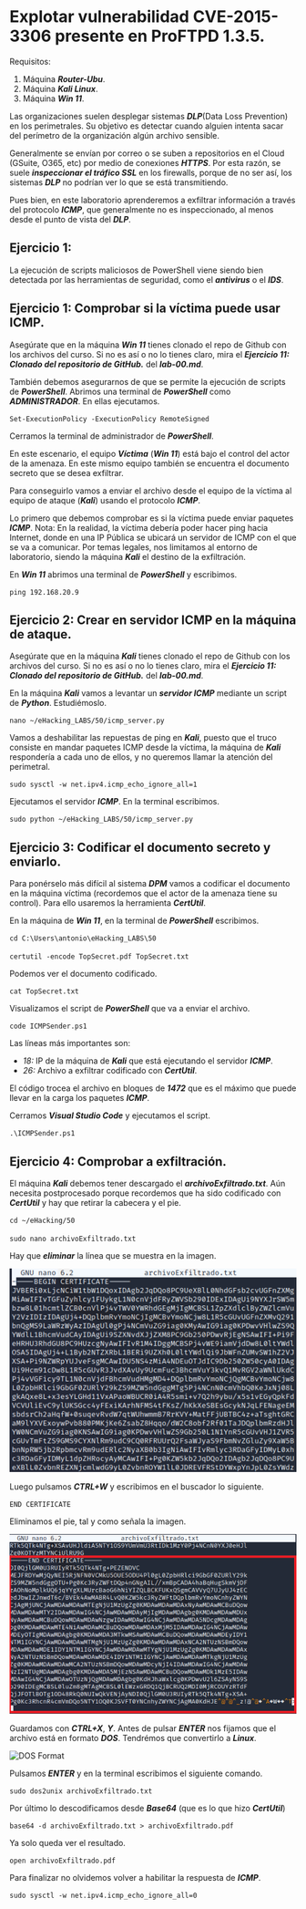 # Explotar vulnerabilidad CVE-2015-3306 presente en ProFTPD 1.3.5.

Requisitos:
1. Máquina ***Router-Ubu***.
2. Máquina ***Kali Linux***.
3. Máquina ***Win 11***.

Las organizaciones suelen desplegar sistemas ***DLP***(Data Loss Prevention) en los perimetrales. Su objetivo es detectar cuando alguien intenta sacar del perímetro de la organización algún archivo sensible. 

Generalmente se envían por correo o se suben a repositorios en el Cloud (GSuite, O365, etc) por medio de conexiones ***HTTPS***. Por esta razón, se suele ***inspeccionar el tráfico SSL*** en los firewalls, porque de no ser así, los sistemas ***DLP*** no podrían ver lo que se está transmitiendo.

Pues bien, en este laboratorio aprenderemos a exfiltrar información a través del protocolo ***ICMP***, que generalmente no es inspeccionado, al menos desde el punto de vista del ***DLP***.

## Ejercicio 1: 

La ejecución de scripts maliciosos de PowerShell viene siendo bien detectada por las herramientas de seguridad, como el ***antivirus*** o el ***IDS***.

## Ejercicio 1: Comprobar si la víctima puede usar ICMP.

Asegúrate que en la máquina ***Win 11*** tienes clonado el repo de Github con los archivos del curso. Si no es así o no lo tienes claro, mira el ***Ejercicio 11: Clonado del repositorio de GitHub.*** del ***lab-00.md***.

También debemos asegurarnos de que se permite la ejecución de scripts de ***PowerShell***. Abrimos una terminal de ***PowerShell*** como ***ADMINISTRADOR***. En ellas ejecutamos.
```
Set-ExecutionPolicy -ExecutionPolicy RemoteSigned
```

Cerramos la terminal de administrador de ***PowerShell***.

En este escenario, el equipo ***Víctima*** (***Win 11***) está bajo el control del actor de la amenaza. En este mismo equipo también se encuentra el documento secreto que se desea exfiltrar.

Para conseguirlo vamos a enviar el archivo desde el equipo de la víctima al equipo de ataque (***Kali***) usando el protocolo ***ICMP***.

Lo primero que debemos comprobar es si la víctima puede enviar paquetes ***ICMP***.
Nota: En la realidad, la víctima debería poder hacer ping hacia Internet, donde en una IP Pública se ubicará un servidor de ICMP con el que se va a comunicar. Por temas legales, nos limitamos al entorno de laboratorio, siendo la máquina ***Kali*** el destino de la exfiltración.

En ***Win 11*** abrimos una terminal de ***PowerShell*** y escribimos.
```
ping 192.168.20.9
```

## Ejercicio 2: Crear en servidor ICMP en la máquina de ataque.

Asegúrate que en la máquina ***Kali*** tienes clonado el repo de Github con los archivos del curso. Si no es así o no lo tienes claro, mira el ***Ejercicio 11: Clonado del repositorio de GitHub.*** del ***lab-00.md***.

En la máquina ***Kali*** vamos a levantar un ***servidor ICMP*** mediante un script de ***Python***. Estudiémoslo.
```
nano ~/eHacking_LABS/50/icmp_server.py
```

Vamos a deshabilitar las repuestas de ping en ***Kali***, puesto que el truco consiste en mandar paquetes ICMP desde la víctima, la máquina de ***Kali*** respondería a cada uno de ellos, y no queremos llamar la atención del perimetral.
```
sudo sysctl -w net.ipv4.icmp_echo_ignore_all=1
```

Ejecutamos el servidor ***ICMP***. En la terminal escribimos.
```
sudo python ~/eHacking_LABS/50/icmp_server.py
```

## Ejercicio 3: Codificar el documento secreto y enviarlo.

Para ponérselo más difícil al sistema ***DPM*** vamos a codificar el documento en la máquina víctima (recordemos que el actor de la amenaza tiene su control). Para ello usaremos la herramienta ***CertUtil***.

En la máquina de ***Win 11***, en la terminal de ***PowerShell*** escribimos.
```
cd C:\Users\antonio\eHacking_LABS\50

certutil -encode TopSecret.pdf TopSecret.txt
```

Podemos ver el documento codificado.
```
cat TopSecret.txt
```

Visualizamos el script de ***PowerShell*** que va a enviar el archivo.
```
code ICMPSender.ps1
```

Las líneas más importantes son:
* *18:* IP de la máquina de ***Kali*** que está ejecutando el servidor ***ICMP***.
* *26:* Archivo a exfiltrar codificado con ***CertUtil***.

El código trocea el archivo en bloques de ***1472*** que es el máximo que puede llevar en la carga los paquetes ***ICMP***.

Cerramos ***Visual Studio Code*** y ejecutamos el script.
```
.\ICMPSender.ps1
```

## Ejercicio 4: Comprobar a exfiltración.

El máquina ***Kali*** debemos tener descargado el ***archivoExfiltrado.txt***. Aún necesita postprocesado porque recordemos que ha sido codificado con ***CertUtil*** y hay que retirar la cabecera y el pie.
```
cd ~/eHacking/50

sudo nano archivoExfiltrado.txt
```

Hay que ***eliminar*** la línea que se muestra en la imagen.

![Begin Certificate](../img/lab-50-B/202209102223.png)

Luego pulsamos ***CTRL+W*** y escribimos en el buscador lo siguiente.
```
END CERTIFICATE
```

Eliminamos el pie, tal y como señala la imagen.

![End Certificate](../img/lab-50-B/202209102227.png)

Guardamos con ***CTRL+X***, ***Y***. Antes de pulsar ***ENTER*** nos fijamos que el archivo está en formato ***DOS***. Tendrémos que convertirlo a ***Linux***.

![DOS Format](../img/lab-50-B/202209102230.png)

Pulsamos ***ENTER*** y en la terminal escribimos el siguiente comando.
```
sudo dos2unix archivoExfiltrado.txt
```

Por último lo descodificamos desde ***Base64*** (que es lo que hizo ***CertUtil***)
```
base64 -d archivoExfiltrado.txt > archivoExfiltrado.pdf
```

Ya solo queda ver el resultado.
```
open archivoExfiltrado.pdf
```

Para finalizar no olvidemos volver a habilitar la respuesta de ***ICMP***.
```
sudo sysctl -w net.ipv4.icmp_echo_ignore_all=0
```











